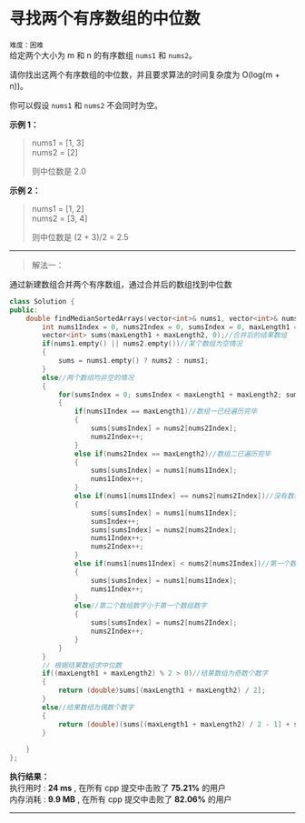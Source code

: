 # 寻找两个有序数组的中位数 #  
`难度：困难`  
给定两个大小为 m 和 n 的有序数组 `nums1` 和 `nums2`。

请你找出这两个有序数组的中位数，并且要求算法的时间复杂度为 O(log(m + n))。

你可以假设 `nums1` 和 `nums2` 不会同时为空。

**示例 1：**  
>nums1 = [1, 3]  
>nums2 = [2]  
>  
>则中位数是 2.0  

**示例 2：**  
>nums1 = [1, 2]  
>nums2 = [3, 4]  
>  
>则中位数是 (2 + 3)/2 = 2.5  
---  

>解法一：  

通过新建数组合并两个有序数组，通过合并后的数组找到中位数
```C++
class Solution {
public:
    double findMedianSortedArrays(vector<int>& nums1, vector<int>& nums2) {
        int nums1Index = 0, nums2Index = 0, sumsIndex = 0, maxLength1 = nums1.size(), maxLength2 = nums2.size();
        vector<int> sums(maxLength1 + maxLength2, 0);//合并后的结果数组
        if(nums1.empty() || nums2.empty())//某个数组为空情况
        {
            sums = nums1.empty() ? nums2 : nums1;
        }
        else//两个数组均非空的情况
        {
            for(sumsIndex = 0; sumsIndex < maxLength1 + maxLength2; sumsIndex++)
            {
                if(nums1Index == maxLength1)//数组一已经遍历完毕
                {
                    sums[sumsIndex] = nums2[nums2Index];
                    nums2Index++;
                }
                else if(nums2Index == maxLength2)//数组二已遍历完毕
                {
                    sums[sumsIndex] = nums1[nums1Index];
                    nums1Index++;
                }
                else if(nums1[nums1Index] == nums2[nums2Index])//没有数组遍历完毕，但两个数组有相同数字
                {
                    sums[sumsIndex] = nums1[nums1Index];
                    sumsIndex++;
                    sums[sumsIndex] = nums2[nums2Index];
                    nums1Index++;
                    nums2Index++;
                }
                else if(nums1[nums1Index] < nums2[nums2Index])//第一个数组数字小于第二个数组数字
                {
                    sums[sumsIndex] = nums1[nums1Index];
                    nums1Index++;
                }
                else//第二个数组数字小于第一个数组数字
                {
                    sums[sumsIndex] = nums2[nums2Index];
                    nums2Index++;
                }
            }
        }
        // 根据结果数组求中位数
        if((maxLength1 + maxLength2) % 2 > 0)//结果数组为奇数个数字
        {
            return (double)sums[(maxLength1 + maxLength2) / 2];
        }
        else//结果数组为偶数个数字
        {
            return (double)(sums[(maxLength1 + maxLength2) / 2 - 1] + sums[(maxLength1 + maxLength2) / 2]) / 2.0;
        }
        
    }
};
```  

**执行结果：**  
执行用时 : **24 ms** , 在所有 cpp 提交中击败了 **75.21%** 的用户  
内存消耗 : **9.9 MB** , 在所有 cpp 提交中击败了 **82.06%** 的用户  

---